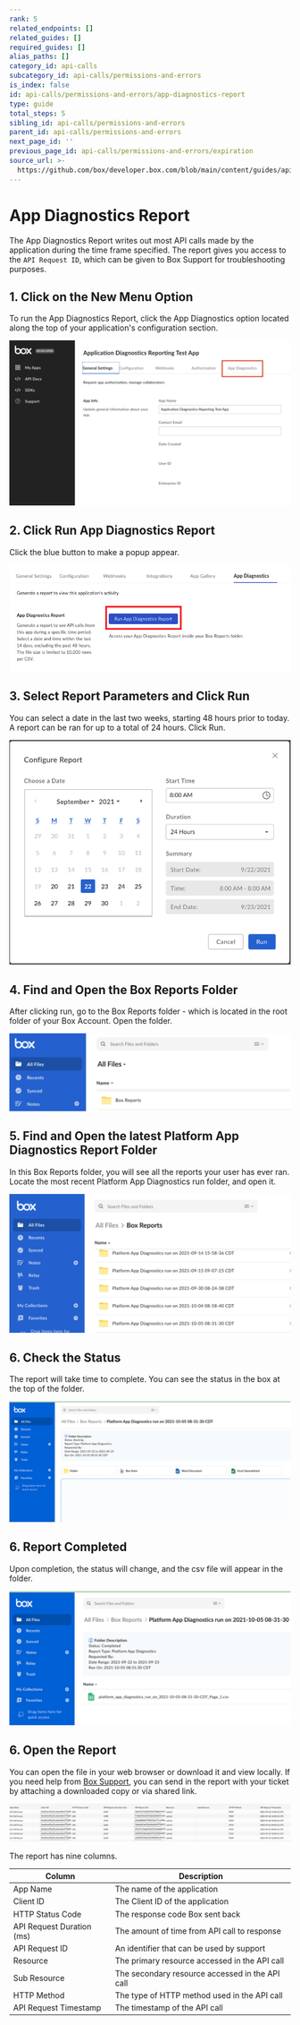 ```yaml
---
rank: 5
related_endpoints: []
related_guides: []
required_guides: []
alias_paths: []
category_id: api-calls
subcategory_id: api-calls/permissions-and-errors
is_index: false
id: api-calls/permissions-and-errors/app-diagnostics-report
type: guide
total_steps: 5
sibling_id: api-calls/permissions-and-errors
parent_id: api-calls/permissions-and-errors
next_page_id: ''
previous_page_id: api-calls/permissions-and-errors/expiration
source_url: >-
  https://github.com/box/developer.box.com/blob/main/content/guides/api-calls/permissions-and-errors/app-diagnostics-report.md
---
```

# App Diagnostics Report

The App Diagnostics Report writes out most API calls made by the application
during the time frame specified. The report gives you access to the
`API Request ID`, which can be given to Box Support for troubleshooting
purposes.

## 1. Click on the New Menu Option

To run the App Diagnostics Report, click the App Diagnostics option located
along the top of your application's configuration section.

<ImageFrame center shadow>

![New Menu Option](./images/New-Menu-Option.png)

</ImageFrame>

## 2. Click Run App Diagnostics Report

Click the blue button to make a popup appear.

<ImageFrame center shadow>

![App Diagnostic Menu](./images/Menu-Option-Screen.png)

</ImageFrame>

## 3. Select Report Parameters and Click Run

You can select a date in the last two weeks, starting 48 hours prior to today.
A report can be ran for up to a total of 24 hours. Click Run.

<ImageFrame center shadow>

![Report Options](./images/Report-Option-Screen.png)

</ImageFrame>

## 4. Find and Open the Box Reports Folder

After clicking run, go to the Box Reports folder - which is located in the root
folder of your Box Account. Open the folder.

<ImageFrame center shadow>

![Box Report Folder](./images/Box-Report-Folder.png)

</ImageFrame>

## 5. Find and Open the latest Platform App Diagnostics Report Folder

In this Box Reports folder, you will see all the reports your user has ever ran.
Locate the most recent Platform App Diagnostics run folder, and open it.

<ImageFrame center shadow>

![Box Report Folder Contents](./images/Box-Report-Folder-Contents.png)

</ImageFrame>

## 6. Check the Status

The report will take time to complete. You can see the status in the box at the
top of the folder.

<ImageFrame center shadow>

![Status Screen](./images/App-Diagnostics-Status.png)

</ImageFrame>

## 6. Report Completed

Upon completion, the status will change, and the csv file will appear in the
folder.

<ImageFrame center shadow>

![Diagnostics Report](./images/Diagnostics-Report.png)

</ImageFrame>

## 6. Open the Report

You can open the file in your web browser or download it and view locally. If
you need help from [Box Support][support], you can send in the report with your
ticket by attaching a downloaded copy or via shared link.

<ImageFrame center shadow>

![Report Details](./images/Report-Details.png)

</ImageFrame>

The report has nine columns.

| Column                    | Description                                    |
|---------------------------|------------------------------------------------|
| App Name                  | The name of the application |
| Client ID                 | The Client ID of the application |
| HTTP Status Code          | The response code Box sent back |
| API Request Duration (ms) | The amount of time from API call to response |
| API Request ID            | An identifier that can be used by support |
| Resource                  | The primary resource accessed in the API call |
| Sub Resource              | The secondary resource accessed in the API call |
| HTTP Method               | The type of HTTP method used in the API call |
| API Request Timestamp     | The timestamp of the API call |

[support]: https://support.box.com/hc/en-us/requests/new